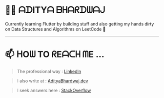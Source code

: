 # 👨‍💻 ᗩᗪITYᗩ ᗷᕼᗩᖇᗪᗯᗩᒍ

Currently learning Flutter by building stuff and also getting my hands dirty on Data Structures and Algorithms on LeetCode 🌱

---

# 📫 ᕼOᗯ TO ᖇEᗩᑕᕼ ᗰE ...

> The professional way : [LinkedIn](https://www.linkedin.com/in/ab4dev/)

> I also write at : [AdityaBhardwaj.dev](https://adityabhardwaj.dev)

> I seek answers here : [StackOverflow](https://stackoverflow.com/users/10179301/abdev)

<!---
nerdpepe/nerdpepe is a ✨ special ✨ repository because its `README.md` (this file) appears on your GitHub profile.
You can click the Preview link to take a look at your changes.
--->
